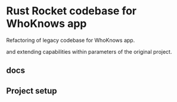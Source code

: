 
# Rust Rocket codebase for WhoKnows app

Refactoring of legacy codebase for WhoKnows app.

and extending capabilities within parameters of the original project.

## docs

## Project setup


